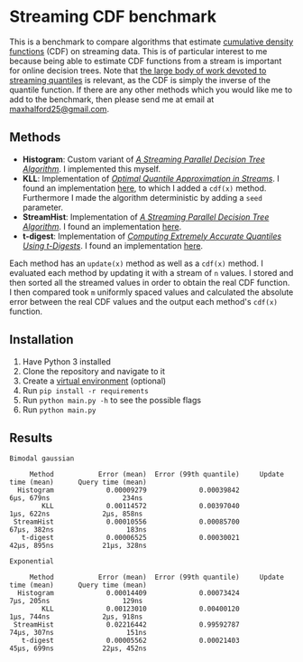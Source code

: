 # Streaming CDF benchmark

This is a benchmark to compare algorithms that estimate [cumulative density functions](https://www.wikiwand.com/en/Cumulative_distribution_function) (CDF) on streaming data. This is of particular interest to me because being able to estimate CDF functions from a stream is important for online decision trees. Note that [the large body of work devoted to streaming quantiles](https://scholar.google.com/scholar?hl=en&as_sdt=0%2C5&q=streaming+quantiles&btnG=) is relevant, as the CDF is simply the inverse of the quantile function. If there are any other methods which you would like me to add to the benchmark, then please send me at email at [maxhalford25@gmail.com](mailto:maxhalford25@gmail.com).

## Methods

- **Histogram**: Custom variant of [*A Streaming Parallel Decision Tree Algorithm*](http://jmlr.org/papers/volume11/ben-haim10a/ben-haim10a.pdf). I implemented this myself.
- **KLL**: Implementation of [*Optimal Quantile Approximation in Streams*](https://arxiv.org/abs/1603.05346). I found an implementation [here](https://github.com/edoliberty/streaming-quantiles), to which I added a `cdf(x)` method. Furthermore I made the algorithm deterministic by adding a `seed` parameter.
- **StreamHist**: Implementation of [*A Streaming Parallel Decision Tree Algorithm*](http://jmlr.org/papers/volume11/ben-haim10a/ben-haim10a.pdf). I found an implementation [here](https://github.com/carsonfarmer/streamhist).
- **t-digest**: Implementation of [*Computing Extremely Accurate Quantiles Using t-Digests*](https://arxiv.org/abs/1902.04023). I found an implementation [here](https://github.com/CamDavidsonPilon/tdigest).

Each method has an `update(x)` method as well as a `cdf(x)` method. I evaluated each method by updating it with a stream of `n` values. I stored and then sorted all the streamed values in order to obtain the real CDF function. I then compared took `m` uniformly spaced values and calculated the absolute error between the real CDF values and the output each method's `cdf(x)` function.

## Installation

1. Have Python 3 installed
2. Clone the repository and navigate to it
3. Create a [virtual environment](https://docs.python-guide.org/dev/virtualenvs/) (optional)
4. Run `pip install -r requirements`
5. Run `python main.py -h` to see the possible flags
6. Run `python main.py`

## Results

```
Bimodal gaussian

     Method           Error (mean)  Error (99th quantile)     Update time (mean)      Query time (mean)
  Histogram             0.00009279             0.00039842             6μs, 679ns                  234ns
        KLL             0.00114572             0.00397040             1μs, 622ns             2μs, 858ns
 StreamHist             0.00010556             0.00085700            67μs, 382ns                  183ns
   t-digest             0.00006525             0.00030021            42μs, 895ns            21μs, 328ns

Exponential

     Method           Error (mean)  Error (99th quantile)     Update time (mean)      Query time (mean)
  Histogram             0.00014409             0.00073424             7μs, 205ns                  129ns
        KLL             0.00123010             0.00400120             1μs, 744ns             2μs, 918ns
 StreamHist             0.02216442             0.99592787            74μs, 307ns                  151ns
   t-digest             0.00005562             0.00021403            45μs, 699ns            22μs, 452ns
```
